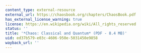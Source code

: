 ```yaml
---
content_type: external-resource
external_url: https://chaosbook.org/chapters/ChaosBook.pdf
has_external_license_warning: true
license: https://en.wikipedia.org/wiki/All_rights_reserved
status: ''
title: '*Chaos: Classical and Quantum* (PDF - 8.4 MB)'
uid: ed37b579-e03c-4606-950e-5031450e9858
wayback_url: ''
---
```

